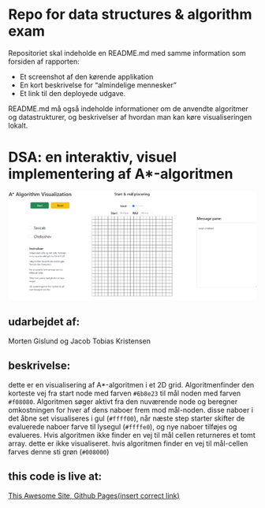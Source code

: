 # Repo for data structures & algorithm exam
Repositoriet skal indeholde en README.md med samme information som
forsiden af rapporten:
- Et screenshot af den kørende applikation
- En kort beskrivelse for “almindelige mennesker”
- Et link til den deployede udgave.

README.md må også indeholde informationer om de anvendte
algoritmer og datastrukturer, og beskrivelser af hvordan man kan køre
visualiseringen lokalt.
# DSA: en interaktiv, visuel implementering af A*-algoritmen
![placeholder, insert correct screenshot](ss.png)

## udarbejdet af:
Morten Gislund og Jacob Tobias Kristensen

## beskrivelse:
dette er en visualisering af A*-algoritmen i et 2D grid.
Algoritmenfinder den korteste vej fra start node med farven `#6b8e23` til mål noden med farven  `#f08080`.  Algoritmen søger aktivt fra den nuværende node og beregner omkostningen for hver af dens naboer frem mod mål-noden. disse naboer i det åbne set visualiseres i gul (`#ffff00`), når næste step starter skifter de evaluerede naboer farve til lysegul (`#ffffe0`), og nye naboer tilføjes og evalueres. Hvis algoritmen ikke finder en vej til mål cellen returneres et tomt array. dette er ikke visualiseret. hvis algoritmen finder en vej til mål-cellen farves denne sti grøn (`#008000`)



## this code is live at:
[This Awesome Site, Github Pages(insert correct link)](https//github.com/)
